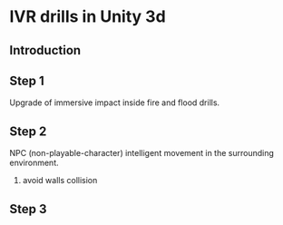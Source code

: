 <h1>IVR drills in Unity 3d</h1>


<h2>Introduction</h2>

<h2>Step 1</h2>
Upgrade of immersive impact inside fire and flood drills. 

<h2>Step 2</h2>
NPC (non-playable-character) intelligent movement in the surrounding environment.

1. avoid walls collision


<h2>Step 3</h2>
 
